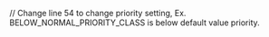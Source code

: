 // Change line 54 to change priority setting, Ex. BELOW_NORMAL_PRIORITY_CLASS is below default value priority.
